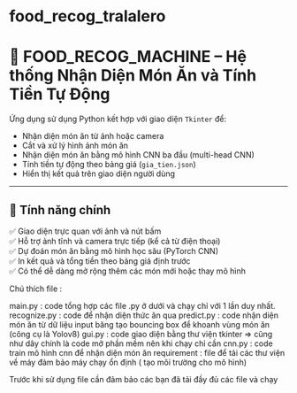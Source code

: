 # food_recog_tralalero
# 🍱 FOOD_RECOG_MACHINE – Hệ thống Nhận Diện Món Ăn và Tính Tiền Tự Động

Ứng dụng sử dụng Python kết hợp với giao diện `Tkinter` để:
- Nhận diện món ăn từ ảnh hoặc camera
- Cắt và xử lý hình ảnh món ăn
- Nhận diện món ăn bằng mô hình CNN ba đầu (multi-head CNN)
- Tính tiền tự động theo bảng giá (`gia_tien.json`)
- Hiển thị kết quả trên giao diện người dùng

---

## 🧰 Tính năng chính

✅ Giao diện trực quan với ảnh và nút bấm  
✅ Hỗ trợ ảnh tĩnh và camera trực tiếp (kể cả từ điện thoại)  
✅ Dự đoán món ăn bằng mô hình học sâu (PyTorch CNN)  
✅ In kết quả và tổng tiền theo bảng giá định trước  
✅ Có thể dễ dàng mở rộng thêm các món mới hoặc thay mô hình

Chú thích file :

main.py : code tổng hợp các file .py ở dưới và chạy chỉ với 1 lần duy nhất.
recognize.py : code để nhận diện thức ăn qua 
predict.py :  code nhận diện món ăn từ dữ liệu input băng tạo bouncing box để khoanh vùng món ăn (công cụ là Yolov8)
gui.py : code giao diện bằng thư viện tkinter => cũng như dây chính là code mở phần mềm nên khi chạy chỉ cần 
cnn.py : code train mô hình cnn để nhận diện món ăn
requirement : file để tải các thư viện về máy đảm bảo máy chạy ổn định ( tạo môi trường cho mô hình)

Trước khi sử dụng file cần đảm bảo các bạn đã tải đầy đủ các file và chạy

